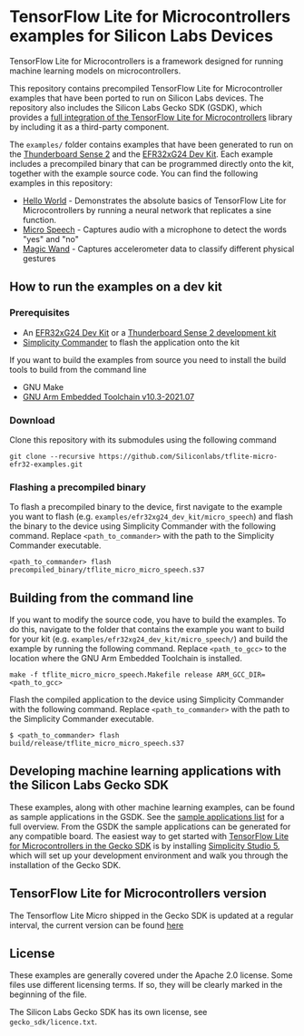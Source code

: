 # TensorFlow Lite for Microcontrollers examples for Silicon Labs Devices

TensorFlow Lite for Microcontrollers is a framework designed for running machine learning models on microcontrollers.

This repository contains precompiled TensorFlow Lite for Microcontroller examples that have been ported to run on Silicon Labs devices. The repository also includes the Silicon Labs Gecko SDK (GSDK), which provides a [full integration of the TensorFlow Lite for Microcontrollers](https://docs.silabs.com/gecko-platform/latest/machine-learning/tensorflow/overview) library by including it as a third-party component.

The ```examples/``` folder contains examples that have been generated to run on the [Thunderboard Sense 2](https://www.silabs.com/development-tools/thunderboard/thunderboard-sense-two-kit) and the [EFR32xG24 Dev Kit](https://www.silabs.com/development-tools/wireless/efr32xg24-dev-kit). Each example includes a precompiled binary that can be programmed directly onto the kit, together with the example source code. You can find the following examples in this repository:

* [Hello World](examples/thunderboard_sense_2/hello_world/) - Demonstrates the absolute basics of TensorFlow Lite for Microcontrollers by running a neural network that replicates a sine function.
* [Micro Speech](examples/thunderboard_sense_2/micro_speech/) - Captures audio with a microphone to detect the words "yes" and "no"
* [Magic Wand](examples/thunderboard_sense_2/magic_wand/) - Captures accelerometer data to classify different physical gestures

## How to run the examples on a dev kit 

### Prerequisites

* An [EFR32xG24 Dev Kit](https://www.silabs.com/development-tools/wireless/efr32xg24-dev-kit) or a [Thunderboard Sense 2 development kit](https://www.silabs.com/development-tools/thunderboard/thunderboard-sense-two-kit) 
* [Simplicity Commander](https://www.silabs.com/developers/mcu-programming-options#programming) to flash the application onto the kit

If you want to build the examples from source you need to install the build tools to build from the command line

* GNU Make
* [GNU Arm Embedded Toolchain v10.3-2021.07](https://developer.arm.com/tools-and-software/open-source-software/developer-tools/gnu-toolchain/gnu-rm/downloads)

### Download

Clone this repository with its submodules using the following command

```
git clone --recursive https://github.com/Siliconlabs/tflite-micro-efr32-examples.git
```

### Flashing a precompiled binary

To flash a precompiled binary to the device, first navigate to the example you want to flash (e.g. ```examples/efr32xg24_dev_kit/micro_speech```) and flash the binary to the device using Simplicity Commander with the following command. Replace ```<path_to_commander>``` with the path to the Simplicity Commander executable.

```
<path_to_commander> flash precompiled_binary/tflite_micro_micro_speech.s37
```


## Building from the command line

If you want to modify the source code, you have to build the examples. To do this, navigate to the folder that contains the example you want to build for your kit (e.g. ```examples/efr32xg24_dev_kit/micro_speech/```) and build the example by running the following command. Replace ```<path_to_gcc>``` to the location where the GNU Arm Embedded Toolchain is installed.

```
make -f tflite_micro_micro_speech.Makefile release ARM_GCC_DIR=<path_to_gcc>
```

Flash the compiled application to the device using Simplicity Commander with the following command. Replace ```<path_to_commander>``` with the path to the Simplicity Commander executable.

```
$ <path_to_commander> flash build/release/tflite_micro_micro_speech.s37
```

## Developing machine learning applications with the Silicon Labs Gecko SDK

These examples, along with other machine learning examples, can be found as sample applications in the GSDK. See the [sample applications list](https://docs.silabs.com/gecko-platform/4.0/machine-learning/tensorflow/sample-apps) for a full overview. From the GSDK the sample applications can be generated for any compatible board. The easiest way to get started with [TensorFlow Lite for Microcontrollers in the Gecko SDK](https://docs.silabs.com/gecko-platform/latest/machine-learning/tensorflow/overview) is by installing [Simplicity Studio 5](https://www.silabs.com/developers/simplicity-studio), which will set up your development environment and walk you through the installation of the Gecko SDK.

## TensorFlow Lite for Microcontrollers version

The Tensorflow Lite Micro shipped in the Gecko SDK is updated at a regular interval, the current version can be found [here](https://docs.silabs.com/gecko-platform/4.0/machine-learning/tensorflow/overview#version)

## License

These examples are generally covered under the Apache 2.0 license. Some files use different licensing terms. If so, they will be clearly marked in the beginning of the file.

The Silicon Labs Gecko SDK has its own license, see ```gecko_sdk/licence.txt```.